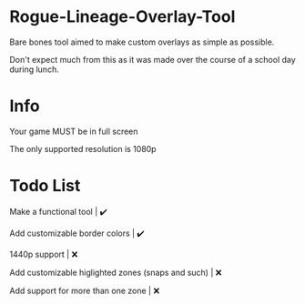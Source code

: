 # Rogue-Lineage-Overlay-Tool
Bare bones tool aimed to make custom overlays as simple as possible.

Don't expect much from this as it was made over the course of a school day during lunch.

# Info
Your game MUST be in full screen

The only supported resolution is 1080p

# Todo List
Make a functional tool | ✔️

Add customizable border colors | ✔️

1440p support | ❌

Add customizable higlighted zones (snaps and such) | ❌

Add support for more than one zone | ❌
